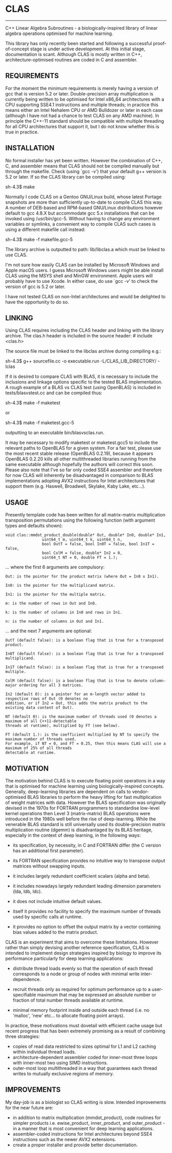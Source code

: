 # CLAS
------
C++ Linear Algebra Subroutines - a biologically-inspired library of linear algebra operations optimised for machine
learning.

This library has only recently been started and following a successful proof-of-concept stage is under active
development. At this initial stage, documentation is scant. Although CLAS is mostly written in C++,
architecture-optimised routines are coded in C and assembler.

REQUIREMENTS
------------
For the moment the minimum requirements is merely having a version of gcc that is version 5.2 or later. Double-precision
array multiplication is currently being written to be optimised for Intel x86_64 architectures with a CPU supporting
SSE4.1 instructions and multiple threads; in practice this means either an Intel Nehalem CPU or AMD Bulldozer or later
in each case (although I have not had a chance to test CLAS on any AMD machine). In principle the C++-11 standard
should be compatible with multiple threading for all CPU architectures that support it, but I do not know whether this is
true in practice.

INSTALLATION
------------
No formal installer has yet been written. However the combination of C++, C, and assembler means that CLAS should not be
compiled manually but through the makefile. Check (using `gcc -v') that your default g++ version is 5.2 or later.  If so
the CLAS library can be compiled using:

sh-4.3$ make 

Normally I code CLAS on a Gentoo GNU/Linux build, whose latest Portage snapshots are more than sufficiently up-to-date
to compile CLAS this way. A number of DEB-based and RPM-based GNU/Linux distributions however default to gcc 4.8.X but
accommodate gcc 5.x installations that can be invoked using /usr/bin/gcc-5. Without having to change any environment
variables or symlinks, a convenient way to compile CLAS such cases is using a different makefile call instead:

sh-4.3$ make -f makefile.gcc-5 

The library archive is outputted to path: lib/libclas.a which must be linked to use CLAS.

I'm not sure how easily CLAS can be installed by Microsoft Windows and Apple macOS users. I guess Microsoft Windows
users might be able install CLAS using the MSYS shell and MinGW environment. Apple users will probably have to use
Xcode. In either case, do use `gcc -v' to check the version of gcc is 5.2 or later.

I have not tested CLAS on non-Intel architectures and would be delighted to have the opportunity to do so.

LINKING
-------
Using CLAS requires including the CLAS header and linking with the library archive. The clas.h header is included in the
source header: # include <clas.h>

The source file must be linked to the libclas archive during compiling e.g.: 

sh-4.3$ g++ sourcefile.cc -o executable.run -L/CLAS_LIB_DIRECTORY/ -lclas

If it is desired to compare CLAS with BLAS, it is necessary to include the inclusions and linkage options specific to
the tested BLAS implementation. A rough example of a BLAS vs CLAS test (using OpenBLAS) is included in
tests/blasvstest.cc and can be compiled thus:

sh-4.3$ make -f maketest

or

sh-4.3$ make -f maketest.gcc-5

outputting to an executable bin/blasvsclas.run.

It may be necessary to modify maketest or maketest.gcc5 to include the relevant paths to OpenBLAS for a given system.
For a fair test, please use the most recent stable release (OpenBLAS 0.2.19), because it appears OpenBLAS 0.2.20 kills
all other multithreaded libraries running from the same executable although hopefully the authors will correct this
soon. Please also note that I've so far only coded SSE4 assembler and therefore for now CLAS will inherently be
disadvantaged in comparison to BLAS implementations adopting AVX2 instructions for Intel architectures that support them
(e.g. Haswell, Broadwell, Skylake, Kaby Lake, etc...).

USAGE
-----
Presently template code has been written for all matrix-matrix multiplication transposition permutations using the
following function (with argument types and defaults shown):

	void clas::mmdot_product_double(double* Out, double* In0, double* In1, 
					uint64_t m, uint64_t k, uint64_t n,
					bool OutT = false, bool In0T = false, bool In1T = false, 
					bool ColM = false, double* In2 = 0, 
					uint64_t NT = 0, double FT = 1.);

... where the first 6 arguments are compulsory:

	Out: is the pointer for the product matrix (where Out = In0 x In1).

	In0: is the pointer for the multiplicand matrix.

	In1: is the pointer for the multiple matrix.

	m: is the number of rows in Out and In0.
	
	k: is the number of columns in In0 and rows in In1.

	n: is the number of columns in Out and In1.

... and the next 7 arguments are optional:

	OutT (default false): is a boolean flag that is true for a transposed product.

	In0T (default false): is a boolean flag that is true for a transposed multiplicand.
	
	In1T (default false): is a boolean flag that is true for a transposed multiple.

	ColM (default false): is a boolean flag that is true to denote column-major ordering for all 3 matrices.

	In2 (default 0): is a pointer for an m-length vector added to respective rows of Out (0 denotes no 
	addition, or if In2 = Out, this adds the matrix product to the existing data content of Out).

	NT (default 0): is the maximum number of threads used (0 denotes a maximum of all C++11-detectable 
	threads at runtime), multiplied by FT (see below).

	FT (default 1.): is the coefficient multiplied by NT to specify the maximum number of threads used. 
	For example, if NT = 0, and FT = 0.25, then this means CLAS will use a maximum of 25% of all threads 
	detectable at runtime.

MOTIVATION
-----------

The motivation behind CLAS is to execute floating point operations in a way that is optimised for machine learning using
biologically-inspired concepts. Generally, deep-learning libraries are dependent on calls to vendor-optimised BLAS
libraries to perform the heavy lifting for fast multiplication of weight matrices with data. However the BLAS
specification was originally devised in the 1970s for FORTRAN programmers to standardise low-level kernel operations
then Level 3 (matrix-matrix) BLAS operations were introduced in the 1980s well before the rise of deep-learning. While
the venerable BLAS standard is still universally used its double-precision matrix multiplication routine (dgemm) is
disadvantaged by its BLAS heritage, especially in the context of deep learning, in the following ways:

- its specification, by necessity, in C and FORTRAN differ (the C version has an additional first parameter).

- its FORTRAN specification provides no intuitive way to transpose output matrices without swapping inputs.

- it includes largely redundant coefficient scalars (alpha and beta).

- it includes nowadays largely redundant leading dimension parameters (lda, ldb, ldc).

- it does not include intuitive default values.

- itself it provides no facility to specify the maximum number of threads used by specific calls at runtime.

- it provides no option to offset the output matrix by a vector containing bias values added to the matrix product.

CLAS is an experiment that aims to overcome these limitations. However rather than simply devising another reference
specification, CLAS is intended to implement design strategies inspired by biology to improve its performance
particularly for deep learning applications:

- distribute thread loads evenly so that the operation of each thread corresponds to a node or group of nodes with
  minimal write inter-dependence.

- recruit threads only as required for optimum performance up to a user-specifiable maximum that may be expressed an
  absolute number or fraction of total number threads available at runtime.

- minimal memory footprint inside and outside each thread (i.e. no 'malloc', 'new' etc... to allocate floating point
  arrays).

In practice, these motivations must dovetail with efficient cache usage but recent progress that has been extremely
promising as a result of combining three strategies:

- copies of read data restricted to sizes optimal for L1 and L2 caching within individual thread loads.
- architecture-dependent assembler coded for inner-most three loops with inner-most two using SIMD instructions.
- outer-most loop multithreaded in a way that guarantees each thread writes to mutually exclusive regions of memory.

IMPROVEMENTS
------------
My day-job is as a biologist so CLAS writing is slow. Intended improvements for the near future are:

- in addition to matrix multiplication (mmdot_product), code routines for simpler products i.e. ewise_product,
  inner_product, and outer_product - in a manner that is most convenient for deep learning applications.
- assembler-coded instructions for Intel architectures beyond SSE4 instructions such as the newer AVX2 extensions.
- create a proper installer and provide better documentation.

